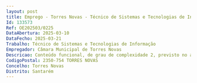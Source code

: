 ```yaml
--- 
layout: post
title: Emprego - Torres Novas - Técnico de Sistemas e Tecnologias de Informação
Id: 133573
Ref: OE202503/0225
DataAbertura: 2025-03-10
DataFecho: 2025-03-21
Trabalho: Técnico de Sistemas e Tecnologias de Informação
Empregador: Câmara Municipal de Torres Novas
Descricao: Conteúdo funcional, de grau de complexidade 2, previsto no anexo ao DL n.º 88 2023, de 10 de outubro, para a carreira especial de técnico de sistemas e tecnologias de informação, concretizando se, nomeadamente, nas seguintes funções específicas  Funções de natureza essencialmente executiva, de aplicação de boas práticas, métodos e processos, com base em orientações e instruções estabelecidas, de grau médio de complexidade, na área de sistemas e tecnologias de informação. Promover a Literacia Digital através da dinamização de ações sobre segurança online, ética digital e uso responsável da tecnologia, com alunos docentes e pessoal não docente, de forma a promover o sucesso educativo com o apoio das novas tecnologias. Apoiar os alunos no uso da tecnologia em sala de aula, auxiliando os professores na implementação de ferramentas digitais para melhorar o ensino e a aprendizagem. Participar na gestão, dinamização e apoio à utilização das plataformas digitais de aprendizagem e de gestão de conteúdos dos Agrupamentos de Escolas, contribuindo para uma melhor utilização das mesmas, facilitando as aprendizagens, dentro e fora da sala de aula, e a comunicação entre alunos, professores e encarregados de educação. Apoiar os docentes de informática na dinamização de workshops para o corpo docente sobre novas tecnologias e metodologias de ensino inovadoras.  Prestar assistência técnica, junto dos alunos, com o objetivo de ajudar a resolver problemas pontuais, relacionados com os equipamentos digitais fornecidos no âmbito do projeto “Escola Digital”. Reparar material tecnológico utilizado para a realização das atividades educativas. Intervir noutros projetos em curso e realizar outras tarefas que, dentro da sua área de conhecimento, concorram para a valorização territorial e programação de atividades no município. Funções exercidas com responsabilidade e autonomia técnica, ainda que com enquadramento superior qualificado.
CodigoPostal: 2350-754 TORRES NOVAS
Concelho: Torres Novas
Distrito: Santarém
--- 
```

